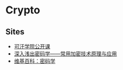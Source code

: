 # Crypto

## Sites

- [可汗学院公开课](http://open.163.com/special/Khan/moderncryptography.html)
- [深入浅出密码学——常用加密技术原理与应用](https://github.com/yuankeyang/python/blob/master/%E3%80%8A%E6%B7%B1%E5%85%A5%E6%B5%85%E5%87%BA%E5%AF%86%E7%A0%81%E5%AD%A6%E2%80%94%E2%80%94%E5%B8%B8%E7%94%A8%E5%8A%A0%E5%AF%86%E6%8A%80%E6%9C%AF%E5%8E%9F%E7%90%86%E4%B8%8E%E5%BA%94%E7%94%A8%E3%80%8B.pdf)
- [维基百科：密码学](https://zh.wikipedia.org/wiki/%E5%AF%86%E7%A0%81%E5%AD%A6)